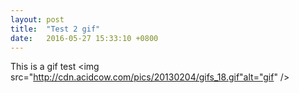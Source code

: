 ```yaml
---
layout: post
title:  "Test 2 gif"
date:   2016-05-27 15:33:10 +0800
---
```

This is a gif test
<img src="http://cdn.acidcow.com/pics/20130204/gifs_18.gif"alt="gif" />
